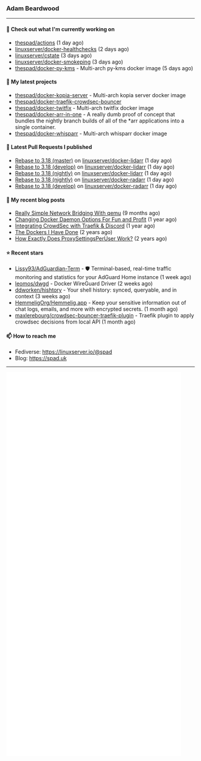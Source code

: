 ### Adam Beardwood
---
#### 👷 Check out what I'm currently working on

- [thespad/actions](https://github.com/thespad/actions) (1 day ago)
- [linuxserver/docker-healthchecks](https://github.com/linuxserver/docker-healthchecks) (2 days ago)
- [linuxserver/cstate](https://github.com/linuxserver/cstate) (3 days ago)
- [linuxserver/docker-smokeping](https://github.com/linuxserver/docker-smokeping) (3 days ago)
- [thespad/docker-py-kms](https://github.com/thespad/docker-py-kms) - Multi-arch py-kms docker image (5 days ago)

#### 🌱 My latest projects

- [thespad/docker-kopia-server](https://github.com/thespad/docker-kopia-server) - Multi-arch kopia server docker image 
- [thespad/docker-traefik-crowdsec-bouncer](https://github.com/thespad/docker-traefik-crowdsec-bouncer)
- [thespad/docker-twitfix](https://github.com/thespad/docker-twitfix) - Multi-arch twitfix docker image
- [thespad/docker-arr-in-one](https://github.com/thespad/docker-arr-in-one) - A really dumb proof of concept that bundles the nightly branch builds of all of the *arr applications into a single container.
- [thespad/docker-whisparr](https://github.com/thespad/docker-whisparr) - Multi-arch whisparr docker image

#### 🔨 Latest Pull Requests I published

- [Rebase to 3.18 (master)](https://github.com/linuxserver/docker-lidarr/pull/94) on [linuxserver/docker-lidarr](https://github.com/linuxserver/docker-lidarr) (1 day ago)
- [Rebase to 3.18 (develop)](https://github.com/linuxserver/docker-lidarr/pull/93) on [linuxserver/docker-lidarr](https://github.com/linuxserver/docker-lidarr) (1 day ago)
- [Rebase to 3.18 (nightly)](https://github.com/linuxserver/docker-lidarr/pull/92) on [linuxserver/docker-lidarr](https://github.com/linuxserver/docker-lidarr) (1 day ago)
- [Rebase to 3.18 (nightly)](https://github.com/linuxserver/docker-radarr/pull/209) on [linuxserver/docker-radarr](https://github.com/linuxserver/docker-radarr) (1 day ago)
- [Rebase to 3.18 (develop)](https://github.com/linuxserver/docker-radarr/pull/208) on [linuxserver/docker-radarr](https://github.com/linuxserver/docker-radarr) (1 day ago)

#### 📜 My recent blog posts

- [Really Simple Network Bridging With qemu](https://spad.uk/really-simple-network-bridging-with-qemu/) (9 months ago)
- [Changing Docker Daemon Options For Fun and Profit](https://spad.uk/changing-docker-daemon-options-for-fun-and-profit/) (1 year ago)
- [Integrating CrowdSec with Traefik &amp; Discord](https://spad.uk/integrating-crowdsec-with-traefik-discord/) (1 year ago)
- [The Dockers I Have Done](https://spad.uk/the-dockers-ive-done/) (2 years ago)
- [How Exactly Does ProxySettingsPerUser Work?](https://spad.uk/how-does-proxysettingsperuser-work/) (2 years ago)

#### ⭐ Recent stars

- [Lissy93/AdGuardian-Term](https://github.com/Lissy93/AdGuardian-Term) - 🛡️ Terminal-based, real-time traffic monitoring and statistics for your AdGuard Home instance (1 week ago)
- [leomos/dwgd](https://github.com/leomos/dwgd) - Docker WireGuard Driver (2 weeks ago)
- [ddworken/hishtory](https://github.com/ddworken/hishtory) - Your shell history: synced, queryable, and in context (3 weeks ago)
- [HemmeligOrg/Hemmelig.app](https://github.com/HemmeligOrg/Hemmelig.app) - Keep your sensitive information out of chat logs, emails, and more with encrypted secrets. (1 month ago)
- [maxlerebourg/crowdsec-bouncer-traefik-plugin](https://github.com/maxlerebourg/crowdsec-bouncer-traefik-plugin) - Traefik plugin to apply crowdsec decisions from local API (1 month ago)

#### 📫 How to reach me
- Fediverse: https://linuxserver.io/@spad
- Blog: https://spad.uk
---
<img src="https://raw.githubusercontent.com/thespad/thespad/main/github-metrics.svg">
